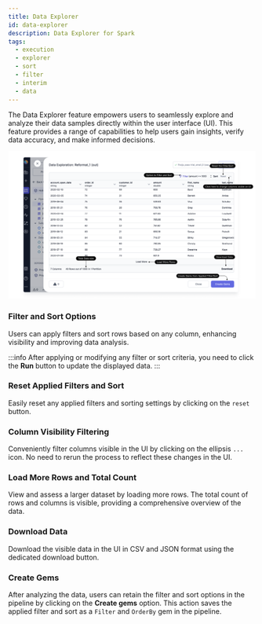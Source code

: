 ```yaml
---
title: Data Explorer
id: data-explorer
description: Data Explorer for Spark
tags:
  - execution
  - explorer
  - sort
  - filter
  - interim
  - data
---
```


The Data Explorer feature empowers users to seamlessly explore and analyze their data samples directly within the user interface (UI). This feature provides a range of capabilities to help users gain insights, verify data accuracy, and make informed decisions.

![Data_explorer](img/Data_Explorer.png)

### Filter and Sort Options

Users can apply filters and sort rows based on any column, enhancing visibility and improving data analysis.

:::info
After applying or modifying any filter or sort criteria, you need to click the **Run** button to update the displayed data.
:::

### Reset Applied Filters and Sort

Easily reset any applied filters and sorting settings by clicking on the `reset` button.

### Column Visibility Filtering

Conveniently filter columns visible in the UI by clicking on the ellipsis `...` icon. No need to rerun the process to reflect these changes in the UI.

### Load More Rows and Total Count

View and assess a larger dataset by loading more rows. The total count of rows and columns is visible, providing a comprehensive overview of the data.

### Download Data

Download the visible data in the UI in CSV and JSON format using the dedicated download button.

### Create Gems

After analyzing the data, users can retain the filter and sort options in the pipeline by clicking on the **Create gems** option. This action saves the applied filter and sort as a `Filter` and `OrderBy` gem in the pipeline.
